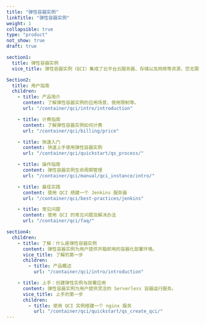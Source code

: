 ```yaml
---
title: "弹性容器实例"
linkTitle: "弹性容器实例"
weight: 1
collapsible: true
type: "product"
not_show: true
draft: true

section1:
  title: 弹性容器实例
  vice_title: 弹性容器实例（QCI）集成了云平台云服务器、存储以及网络等资源，您无需创建和管理服务器集群即可直接创建弹性容器实例，运行容器，并支持容器自动巡检和修复。

Section2:
  title: 用户指南
  children:
    - title: 产品简介
      content: 了解弹性容器实例的应用场景、使用限制等。
      url: "/container/qci/intro/introduction"

    - title: 计费指南
      content: 了解弹性容器实例如何计费
      url: "/container/qci/billing/price"

    - title: 快速入门
      content: 快速上手使用弹性容器实例
      url: "/container/qci/quickstart/qs_process/"

    - title: 操作指南
      content: 弹性容器实例生命周期管理
      url: "/container/qci/manual/qci_instance/intro/"

    - title: 最佳实践
      content: 使用 QCI 搭建一个 Jenkins 服务器
      url: "/container/qci/best-practices/jenkins"

    - title: 常见问题
      content: 使用 QCI 的常见问题及解决办法
      url: "/container/qci/faq/"

section4:
  children:
    - title: 了解：什么是弹性容器实例
      content: 弹性容器实例为用户提供开箱即用的容器化部署环境。
      vice_title: 了解的第一步
      children:
        - title: 产品概述
          url: "/container/qci/intro/introduction"

    - title: 上手：创建弹性实例与部署应用
      content: 弹性容器实例为用户提供灵活的 Serverless 容器运行服务。
      vice_title: 上手的第一步
      children: 
        - title: 使用 QCI 实例搭建一个 nginx 服务
          url: "/container/qci/quickstart/qs_create_qci/"
---
```


<!-- type: "product" 这个参数表明这是一个产品index页面 -->
<!-- section1 为产品index页面 主标题 副标题 video  video_img为视频图片  -->
<!-- section2 为产品index页面 第一个大块的用户文档配置  -->
<!-- section3 为产品index页面 第二个大块的开发者文档配置  -->
<!-- section4 为产品index页面 第三个大块的学习路径配置  -->